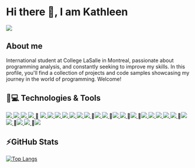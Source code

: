 # Hi there 👋, I am Kathleen
<a href="https://www.linkedin.com/in/kathleenforgiarini/"><img src="https://img.shields.io/badge/linkedin-%230077B5.svg?style=for-the-badge&logo=linkedin&logoColor=white"> </a>
## About me
International student at College LaSalle in Montreal, passionate about programming analysis, and constantly seeking to improve my skills. In this profile, you'll find a collection of projects and code samples showcasing my journey in the world of programming. Welcome! 

## 🚀💻 Technologies & Tools

<a href="#"><img src="https://img.shields.io/badge/html5-%23E34F26.svg?style=for-the-badge&logo=html5&logoColor=white"> </a> 
<a href="#"><img src="https://img.shields.io/badge/css3-%231572B6.svg?style=for-the-badge&logo=css3&logoColor=white"> </a>
<a href="#"><img src="https://img.shields.io/badge/bootstrap-%238511FA.svg?style=for-the-badge&logo=bootstrap&logoColor=white"> </a>
<a href="#"><img src="https://img.shields.io/badge/SASS-hotpink.svg?style=for-the-badge&logo=SASS&logoColor=white"> </a>
🔶 <a href="#"><img src="https://img.shields.io/badge/javascript-%23323330.svg?style=for-the-badge&logo=javascript&logoColor=%23F7DF1E"> </a>
<a href="#"><img src="https://img.shields.io/badge/jquery-%230769AD.svg?style=for-the-badge&logo=jquery&logoColor=white"> </a>
<a href="#"><img src="https://img.shields.io/badge/php-%23777BB4.svg?style=for-the-badge&logo=php&logoColor=white"> </a>
<a href="#"><img src="https://img.shields.io/badge/python-3670A0?style=for-the-badge&logo=python&logoColor=ffdd54"> </a>
<a href="#"><img src="https://img.shields.io/badge/java-%23ED8B00.svg?style=for-the-badge&logo=openjdk&logoColor=white"> </a>
<a href="#"><img src="https://img.shields.io/badge/c%23-%23239120.svg?style=for-the-badge&logo=c-sharp&logoColor=white"> </a>
<a href="#"><img src="https://img.shields.io/badge/swift-F54A2A?style=for-the-badge&logo=swift&logoColor=white"> </a>
🔶<a href="#"><img src="https://img.shields.io/badge/Microsoft%20SQL%20Server-CC2927?style=for-the-badge&logo=microsoft%20sql%20server&logoColor=white"> </a>
<a href="#"><img src="https://img.shields.io/badge/mysql-%2300f.svg?style=for-the-badge&logo=mysql&logoColor=white"> </a>
🔶<a href="#"><img src="https://img.shields.io/badge/.NET-5C2D91?style=for-the-badge&logo=.net&logoColor=white"> </a>
<a href="#"><img src="https://img.shields.io/badge/laravel-%23FF2D20.svg?style=for-the-badge&logo=laravel&logoColor=white"> </a>
🔶<a href="#"><img src="https://img.shields.io/badge/WordPress-%23117AC9.svg?style=for-the-badge&logo=WordPress&logoColor=white"> </a>
🔶<a href="#"><img src="https://img.shields.io/badge/Eclipse-FE7A16.svg?style=for-the-badge&logo=Eclipse&logoColor=white"> </a>
<a href="#"><img src="https://img.shields.io/badge/IntelliJIDEA-000000.svg?style=for-the-badge&logo=intellij-idea&logoColor=white"> </a>
<a href="#"><img src="https://img.shields.io/badge/Visual%20Studio%20Code-0078d7.svg?style=for-the-badge&logo=visual-studio-code&logoColor=white"> </a>
<a href="#"><img src="https://img.shields.io/badge/Visual%20Studio-5C2D91.svg?style=for-the-badge&logo=visual-studio&logoColor=white"> </a>
<a href="#"><img src="https://img.shields.io/badge/Xcode-007ACC?style=for-the-badge&logo=Xcode&logoColor=white"> </a>
🔶<a href="#"><img src="https://img.shields.io/badge/jira-%230A0FFF.svg?style=for-the-badge&logo=jira&logoColor=white"> </a>
<a href="#"><img src="https://img.shields.io/badge/Trello-%23026AA7.svg?style=for-the-badge&logo=Trello&logoColor=white"> </a>
🔶<a href="#"><img src="https://img.shields.io/badge/git-%23F05033.svg?style=for-the-badge&logo=git&logoColor=white"> </a>
<a href="#"><img src="https://img.shields.io/badge/github-%23121011.svg?style=for-the-badge&logo=github&logoColor=white"> </a>
🔶<a href="#"><img src="https://img.shields.io/badge/figma-%23F24E1E.svg?style=for-the-badge&logo=figma&logoColor=white"> </a>

## ⚡GitHub Stats
[![Top Langs](https://github-readme-stats.vercel.app/api/top-langs/?username=kathleenforgiarini&layout=compact)](https://github.com/kathleenforgiarini/github-readme-stats)

